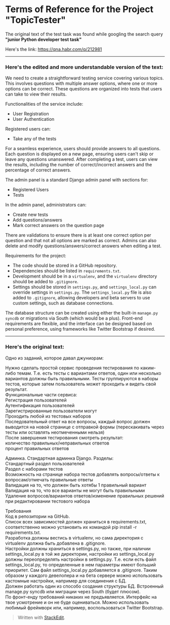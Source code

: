 ﻿# Terms of Reference for the Project "TopicTester"

The original text of the test task was found while googling the search query **"junior Python developer test task"** 

Here's the link:  https://qna.habr.com/q/212981

---

### Here's the edited and more understandable version of the text:

We need to create a straightforward testing service covering various topics. This involves questions with multiple answer options, where one or more options can be correct. These questions are organized into tests that users can take to view their results.

Functionalities of the service include:

- User Registration
- User Authentication

Registered users can:

- Take any of the tests

For a seamless experience, users should provide answers to all questions. Each question is displayed on a new page, ensuring users can't skip or leave any questions unanswered. After completing a test, users can view the results, including the number of correct/incorrect answers and the percentage of correct answers.

The admin panel is a standard Django admin panel with sections for:

- Registered Users
- Tests

In the admin panel, administrators can:

- Create new tests
- Add questions/answers
- Mark correct answers on the question page

There are validations to ensure there is at least one correct option per question and that not all options are marked as correct. Admins can also delete and modify questions/answers/correct answers when editing a test.

Requirements for the project:

- The code should be stored in a GitHub repository.
- Dependencies should be listed in `requirements.txt`.
- Development should be in a `virtualenv`, and the `virtualenv` directory should be added to `.gitignore`.
- Settings should be stored in `settings.py`, and `settings_local.py` can override settings in `settings.py`. The `settings_local.py` file is also added to `.gitignore`, allowing developers and beta servers to use custom settings, such as database connections.

The database structure can be created using either the built-in `manage.py syncdb` or migrations via South (which would be a plus). Front-end requirements are flexible, and the interface can be designed based on personal preference, using frameworks like Twitter Bootstrap if desired.

---
### Here's the original text:

Одно из заданий, которое давал джуниорам:  
  
Нужно сделать простой сервис проведения тестирования по каким-либо темам. Т.е. есть тесты с вариантами ответов, один или несколько вариантов должны быть правильными. Тесты группируются в наборы тестов, которые затем пользователь может проходить и видеть свой результат.  
Функциональные части сервиса:  
Регистрация пользователей  
Аутентификация пользователей  
Зарегистрированные пользователи могут  
Проходить любой из тестовых наборов  
Последовательный ответ на все вопросы, каждый вопрос должен выводится на новой странице с отправкой формы (перескакивать через тесты или оставлять неотмеченными нельзя)  
После завершения тестирования смотреть результат:  
количество правильных/неправильных ответов  
процент правильных ответов  
  
  
  
Админка. Стандартная админка Django. Разделы:  
Стандартный раздел пользователей  
Раздел с наборами тестов  
Возможность на странице набора тестов добавлять вопросы/ответы к вопросам/отмечать правильные ответы  
Валидация на то, что должен быть хотябы 1 правильный вариант  
Валидация на то, что все варианты не могут быть правильными  
Удаление вопросов/вариантов ответов/изменение правильных решений при редактировании тестового набора  
  
  
Требования  
Код в репозитории на GitHub.  
Список всех зависимостей должен храниться в requirements.txt, соответственно можно установить их командой pip install -r requirements.txt.  
Разработка должны вестись в virtualenv, но сама директория с virtualenv должна быть добавлена в .gitignore.  
Настройки должны храниться в settings.py, но также, при наличии settings_local.py в той же директории, настройки из settings_local.py должны переопределять настройки в settings.py. Т.е. если есть файл settings_local.py, то определенные в нем параметры имеют больший приоритет. Сам файл settings_local.py добавляется в .gitignore. Таким образом у каждого девелопера и на бета сервере можно использовать кастомные настройки, например для соединения с БД.  
Должен работать один из способо создания структуры БД. Встроенный manage.py syncdb или миграции через South (будет плюсом).  
По фронт-енду требований никаких не предъявляется. Интерфейс на твое усмотрение и он не буде оцениваться. Можно использовать любимый фреймворк или, например, воспользоваться Twitter Bootstrap.

> Written with [StackEdit](https://stackedit.io/).
